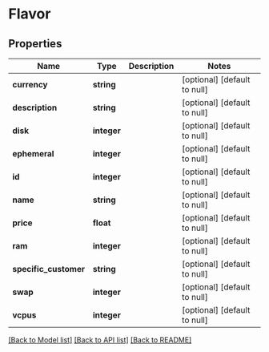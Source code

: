 # Flavor

## Properties
Name | Type | Description | Notes
------------ | ------------- | ------------- | -------------
**currency** | **string** |  | [optional] [default to null]
**description** | **string** |  | [optional] [default to null]
**disk** | **integer** |  | [optional] [default to null]
**ephemeral** | **integer** |  | [optional] [default to null]
**id** | **integer** |  | [optional] [default to null]
**name** | **string** |  | [optional] [default to null]
**price** | **float** |  | [optional] [default to null]
**ram** | **integer** |  | [optional] [default to null]
**specific_customer** | **string** |  | [optional] [default to null]
**swap** | **integer** |  | [optional] [default to null]
**vcpus** | **integer** |  | [optional] [default to null]

[[Back to Model list]](../README.md#documentation-for-models) [[Back to API list]](../README.md#documentation-for-api-endpoints) [[Back to README]](../README.md)



